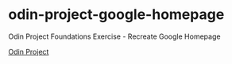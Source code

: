 # odin-project-google-homepage
Odin Project Foundations Exercise - Recreate Google Homepage

[Odin Project](https://www.theodinproject.com/courses/foundations/lessons/html-css)
